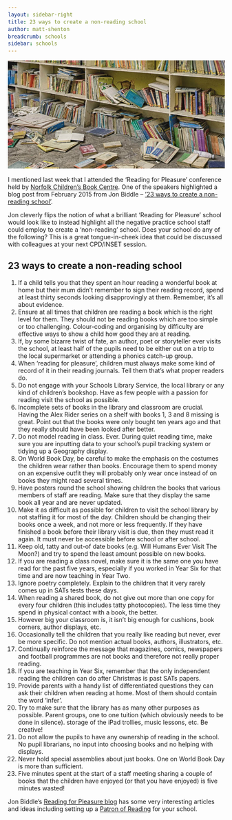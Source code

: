 ```yaml
---
layout: sidebar-right
title: 23 ways to create a non-reading school
author: matt-shenton
breadcrumb: schools
sidebar: schools
---
```


![Discarded books in an empty library](/images/featured/featured-empty-library.jpg)

I mentioned last week that I attended the &#8216;Reading for Pleasure&#8217; conference held by [Norfolk Children’s Book Centre](http://www.ncbc.co.uk/new/index.html). One of the speakers highlighted a blog post from February 2015 from Jon Biddle &#8211; [&#8217;23 ways to create a non-reading school&#8217;](http://childrenreadingforpleasure.blogspot.co.uk/2015/02/22-ways-to-create-non-reading-school.html).

Jon cleverly flips the notion of what a brilliant &#8216;Reading for Pleasure&#8217; school would look like to instead highlight all the negative practice school staff could employ to create a &#8216;non-reading&#8217; school. Does your school do any of the following? This is a great tongue-in-cheek idea that could be discussed with colleagues at your next CPD/INSET session.

## 23 ways to create a non-reading school

  1. If a child tells you that they spent an hour reading a wonderful book at home but their mum didn&#8217;t remember to sign their reading record, spend at least thirty seconds looking disapprovingly at them. Remember, it&#8217;s all about evidence.
  2. Ensure at all times that children are reading a book which is the right level for them. They should not be reading books which are too simple or too challenging. Colour-coding and organising by difficulty are effective ways to show a child how good they are at reading.
  3. If, by some bizarre twist of fate, an author, poet or storyteller ever visits the school, at least half of the pupils need to be either out on a trip to the local supermarket or attending a phonics catch-up group.
  4. When &#8216;reading for pleasure&#8217;, children must always make some kind of record of it in their reading journals. Tell them that&#8217;s what proper readers do.
  5. Do not engage with your Schools Library Service, the local library or any kind of children&#8217;s bookshop. Have as few people with a passion for reading visit the school as possible.
  6. Incomplete sets of books in the library and classroom are crucial. Having the Alex Rider series on a shelf with books 1, 3 and 8 missing is great. Point out that the books were only bought ten years ago and that they really should have been looked after better.
  7. Do not model reading in class. Ever. During quiet reading time, make sure you are inputting data to your school&#8217;s pupil tracking system or tidying up a Geography display.
  8. On World Book Day, be careful to make the emphasis on the costumes the children wear rather than books. Encourage them to spend money on an expensive outfit they will probably only wear once instead of on books they might read several times.
  9. Have posters round the school showing children the books that various members of staff are reading. Make sure that they display the same book all year and are never updated.
 10. Make it as difficult as possible for children to visit the school library by not staffing it for most of the day. Children should be changing their books once a week, and not more or less frequently. If they have finished a book before their library visit is due, then they must read it again. It must never be accessible before school or after school.
 11. Keep old, tatty and out-of date books (e.g. Will Humans Ever Visit The Moon?) and try to spend the least amount possible on new books.
 12. If you are reading a class novel, make sure it is the same one you have read for the past five years, especially if you worked in Year Six for that time and are now teaching in Year Two.
 13. Ignore poetry completely. Explain to the children that it very rarely comes up in SATs tests these days.
 14. When reading a shared book, do not give out more than one copy for every four children (this includes tatty photocopies). The less time they spend in physical contact with a book, the better.
 15. However big your classroom is, it isn&#8217;t big enough for cushions, book corners, author displays, etc.
 16. Occasionally tell the children that you really like reading but never, ever be more specific. Do not mention actual books, authors, illustrators, etc.
 17. Continually reinforce the message that magazines, comics, newspapers and football programmes are not books and therefore not really proper reading.
 18. If you are teaching in Year Six, remember that the only independent reading the children can do after Christmas is past SATs papers.
 19. Provide parents with a handy list of differentiated questions they can ask their children when reading at home. Most of them should contain the word &#8216;infer&#8217;.
 20. Try to make sure that the library has as many other purposes as possible. Parent groups, one to one tuition (which obviously needs to be done in silence). storage of the iPad trollies, music lessons, etc. Be creative!
 21. Do not allow the pupils to have any ownership of reading in the school. No pupil librarians, no input into choosing books and no helping with displays.
 22. Never hold special assemblies about just books. One on World Book Day is more than sufficient.
 23. Five minutes spent at the start of a staff meeting sharing a couple of books that the children have enjoyed (or that you have enjoyed) is five minutes wasted!

Jon Biddle&#8217;s [Reading for Pleasure blog](http://childrenreadingforpleasure.blogspot.co.uk/) has some very interesting articles and ideas including setting up a [Patron of Reading](http://www.patronofreading.co.uk/) for your school.
